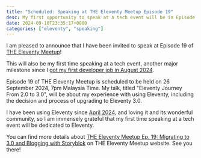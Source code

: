 ```yaml
---
title: "Scheduled: Speaking at THE Eleventy Meetup Episode 19"
desc: My first opportunity to speak at a tech event will be in Episode 19 of THE Eleventy Meetup.
date: 2024-09-10T23:35:17+0800
categories: ["eleventy", "speaking"]
---
```


I am pleased to announce that I have been invited to speak at Episode 19 of [THE Eleventy Meetup](https://11tymeetup.dev/)!

This will also be my first time speaking at a tech event, another major milestone since I [got my first developer job in August 2024](2024-08-16-got-my-first-developer-job.md).

Episode 19 of THE Eleventy Meetup is scheduled to be held on 26 September 2024, 7pm Malaysia Time. My talk, titled "Eleventy Journey From 2.0 to 3.0", will be about my experience with using Eleventy, including the decision and process of upgrading to Eleventy 3.0.

I have been using Eleventy since [April 2024](2024-04-11-rebuilding-my-developer-portfolio-with-eleventy.md), and loving it and its wonderful community, so I am immensely grateful that my first time speaking at a tech event will be dedicated to Eleventy.

You can find more details about [THE Eleventy Meetup Ep. 19: Migrating to 3.0 and Blogging with Storyblok](https://11tymeetup.dev/events/ep-19-migrating-to-3-0-and-blogging-with-storyblok/) on THE Eleventy Meetup website. See you there!